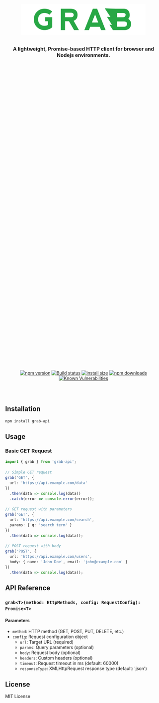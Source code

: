 <br>
<div align="center" style="margin-bottom:1000px;">
  <img src="https://raw.githubusercontent.com/Lawrenceku/assets/refs/heads/main/images/grab-logo.png" alt="Logo" width="400" style="margin-bottom: 15px;"/>
  <p style="font-size: 16px; font-weight: bold; margin-bottom: 25px;">A lightweight, Promise-based HTTP client for browser and Nodejs environments.</p>
</div>

<div align="center">
  
[![npm version](https://img.shields.io/npm/v/grab-api.svg?style=flat-square)](https://www.npmjs.org/package/grab-api)
[![Build status](https://img.shields.io/github/actions/workflow/status/grab-api/grab-api/ci.yml?branch=v1.x&label=CI&logo=github&style=flat-square)](https://github.com/lawrenceku/grab/actions/workflows/ci.yml)
[![install size](https://img.shields.io/badge/dynamic/json?url=https://packagephobia.com/v2/api.json?p=grab-api&query=$.install.pretty&label=install%20size&style=flat-square)](https://packagephobia.now.sh/result?p=grab-api)
[![npm downloads](https://img.shields.io/npm/dm/grab-api.svg?style=flat-square)](https://npm-stat.com/charts.html?package=grab-api)
[![Known Vulnerabilities](https://snyk.io/test/npm/grab-api/badge.svg)](https://snyk.io/test/npm/grab-api)

</div>
<br><br>


## Installation

```bash
npm install grab-api
```

## Usage

### Basic GET Request

```typescript
import { grab } from 'grab-api';

// Simple GET request
grab('GET', { 
  url: 'https://api.example.com/data' 
})
  .then(data => console.log(data))
  .catch(error => console.error(error));

// GET request with parameters
grab('GET', { 
  url: 'https://api.example.com/search',
  params: { q: 'search term' }
})
  .then(data => console.log(data));

// POST request with body
grab('POST', { 
  url: 'https://api.example.com/users',
  body: { name: 'John Doe', email: 'john@example.com' }
})
  .then(data => console.log(data));
```

## API Reference

### `grab<T>(method: HttpMethods, config: RequestConfig): Promise<T>`

#### Parameters
- `method`: HTTP method (GET, POST, PUT, DELETE, etc.)
- `config`: Request configuration object
  - `url`: Target URL (required)
  - `params`: Query parameters (optional)
  - `body`: Request body (optional)
  - `headers`: Custom headers (optional)
  - `timeout`: Request timeout in ms (default: 60000)
  - `responseType`: XMLHttpRequest response type (default: 'json')

## License
MIT License
